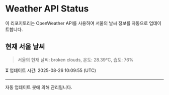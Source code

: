 
# Weather API Status

이 리포지토리는 OpenWeather API를 사용하여 서울의 날씨 정보를 자동으로 업데이트합니다.

## 현재 서울 날씨
> 서울의 현재 날씨: broken clouds, 온도: 28.39°C, 습도: 76%

⏳ 업데이트 시간: 2025-08-26 10:09:55 (UTC)

---
자동 업데이트 봇에 의해 관리됩니다.
